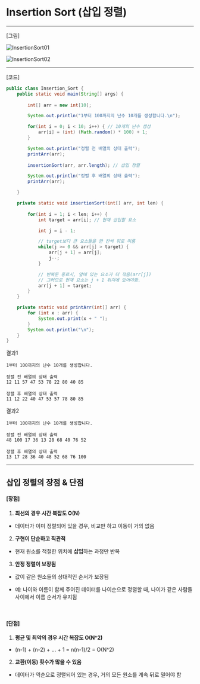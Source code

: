 # Insertion Sort (삽입 정렬)

---

[그림]

![InsertionSort01](https://github.com/user-attachments/assets/64ac7744-d372-4937-8169-666276c29987)

![InsertionSort02](https://github.com/user-attachments/assets/d656fa40-f142-4650-b3e9-9e1078f2272a)

---

[코드]

```java
public class Insertion_Sort {
    public static void main(String[] args) {
        
        int[] arr = new int[10];

        System.out.println("1부터 100까지의 난수 10개를 생성합니다.\n");

        for(int i = 0; i < 10; i++) { // 10개의 난수 생성
            arr[i] = (int) (Math.random() * 100) + 1;
        }

        System.out.println("정렬 전 배열의 상태 출력");
        printArr(arr); 
        
        insertionSort(arr, arr.length); // 삽입 정렬

        System.out.println("정렬 후 배열의 상태 출력");
        printArr(arr);

    }

    private static void insertionSort(int[] arr, int len) {
        
        for(int i = 1; i < len; i++) {
            int target = arr[i]; // 현재 삽입할 요소

            int j = i - 1;

            // target보다 큰 요소들을 한 칸씩 뒤로 미룸
            while(j >= 0 && arr[j] > target) {
                arr[j + 1] = arr[j];
                j--;
            }

            // 반복문 종료시, 앞에 있는 요소가 더 작음(arr[j])
            // 그러므로 현재 요소는 j + 1 위치에 있어야함.
            arr[j + 1] = target; 
        }
    }

    private static void printArr(int[] arr) {
        for (int x : arr) {
            System.out.print(x + " ");
        }
        System.out.println("\n");
    }
}
```

결과1

```
1부터 100까지의 난수 10개를 생성합니다.

정렬 전 배열의 상태 출력
12 11 57 47 53 78 22 80 40 85

정렬 후 배열의 상태 출력
11 12 22 40 47 53 57 78 80 85
```

결과2

```
1부터 100까지의 난수 10개를 생성합니다.

정렬 전 배열의 상태 출력
48 100 17 36 13 28 68 40 76 52

정렬 후 배열의 상태 출력
13 17 28 36 40 48 52 68 76 100
```

---

## 삽입 정렬의 장점 & 단점

#### [장점]

1. **최선의 경우 시간 복잡도 O(N)**

- 데이터가 이미 정렬되어 있을 경우, 비교만 하고 이동이 거의 없음

2. **구현이 단순하고 직관적**

- 현재 원소를 적절한 위치에 **삽입**하는 과정만 반복

3. **안정 정렬이 보장됨**

- 값이 같은 원소들의 상대적인 순서가 보장됨

- 예: 나이와 이름이 함께 주어진 데이터를 나이순으로 정렬할 때, 나이가 같은 사람들 사이에서 이름 순서가 유지됨

&nbsp;

#### [단점]

1. **평균 및 최악의 경우 시간 복잡도 O(N^2)**

- (n-1) + (n-2) + ... + 1 = n(n-1)/2 = O(N^2)

2. **교환(이동) 횟수가 많을 수 있음**

- 데이터가 역순으로 정렬되어 있는 경우, 거의 모든 원소를 계속 뒤로 밀어야 함